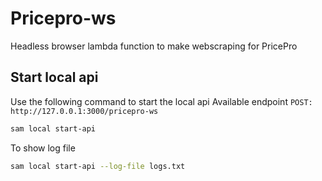 # Pricepro-ws
Headless browser lambda function to make webscraping for PricePro

## Start local api
Use the following command to start the local api
Available endpoint
`POST: http://127.0.0.1:3000/pricepro-ws`

```bash 
sam local start-api
```
To show log file

```bash
sam local start-api --log-file logs.txt
```